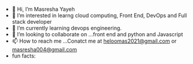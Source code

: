 
- 👋 Hi, I’m Masresha Yayeh
- 👀 I’m interested in learng cloud computing, Front End, DevOps and Full stack developer
- 🌱 I’m currently learning  devops engineering.
- 💞️ I’m looking to collaborate on ...front end and python and Javascript
- 📫 How to reach me ...Conatct me at heloomas2021@gmail.com or masresha004@gmail.com
-    fun facts:



